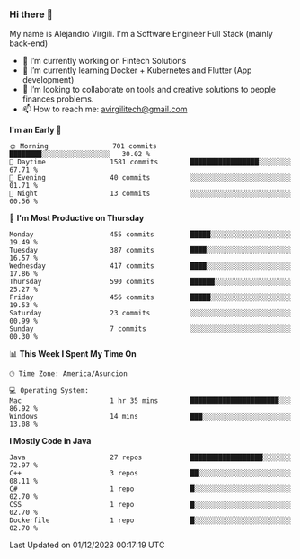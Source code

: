 ### Hi there 👋

My name is Alejandro Virgili. I'm a Software Engineer Full Stack (mainly back-end)


- 🔭 I’m currently working on Fintech Solutions
- 🌱 I’m currently learning Docker + Kubernetes and Flutter (App development)
- 👯 I’m looking to collaborate on tools and creative solutions to people finances problems.
- 📫 How to reach me: avirgilitech@gmail.com
  
<!--START_SECTION:waka-->
**I'm an Early 🐤** 

```text
🌞 Morning                701 commits         ████████░░░░░░░░░░░░░░░░░   30.02 % 
🌆 Daytime                1581 commits        █████████████████░░░░░░░░   67.71 % 
🌃 Evening                40 commits          ░░░░░░░░░░░░░░░░░░░░░░░░░   01.71 % 
🌙 Night                  13 commits          ░░░░░░░░░░░░░░░░░░░░░░░░░   00.56 % 
```
📅 **I'm Most Productive on Thursday** 

```text
Monday                   455 commits         █████░░░░░░░░░░░░░░░░░░░░   19.49 % 
Tuesday                  387 commits         ████░░░░░░░░░░░░░░░░░░░░░   16.57 % 
Wednesday                417 commits         ████░░░░░░░░░░░░░░░░░░░░░   17.86 % 
Thursday                 590 commits         ██████░░░░░░░░░░░░░░░░░░░   25.27 % 
Friday                   456 commits         █████░░░░░░░░░░░░░░░░░░░░   19.53 % 
Saturday                 23 commits          ░░░░░░░░░░░░░░░░░░░░░░░░░   00.99 % 
Sunday                   7 commits           ░░░░░░░░░░░░░░░░░░░░░░░░░   00.30 % 
```


📊 **This Week I Spent My Time On** 

```text
🕑︎ Time Zone: America/Asuncion

💻 Operating System: 
Mac                      1 hr 35 mins        ██████████████████████░░░   86.92 % 
Windows                  14 mins             ███░░░░░░░░░░░░░░░░░░░░░░   13.08 % 
```

**I Mostly Code in Java** 

```text
Java                     27 repos            ██████████████████░░░░░░░   72.97 % 
C++                      3 repos             ██░░░░░░░░░░░░░░░░░░░░░░░   08.11 % 
C#                       1 repo              █░░░░░░░░░░░░░░░░░░░░░░░░   02.70 % 
CSS                      1 repo              █░░░░░░░░░░░░░░░░░░░░░░░░   02.70 % 
Dockerfile               1 repo              █░░░░░░░░░░░░░░░░░░░░░░░░   02.70 % 
```




 Last Updated on 01/12/2023 00:17:19 UTC
<!--END_SECTION:waka-->
